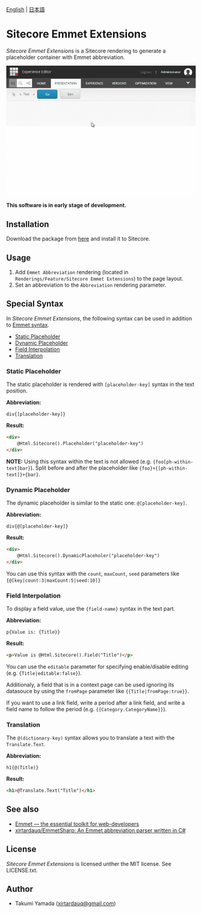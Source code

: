 ﻿[English](./README.md) | [日本語](./README.ja.md)

# Sitecore Emmet Extensions
*Sitecore Emmet Extensions* is a Sitecore rendering to generate a placeholder container with Emmet abbreviation.

![](./img/demo.gif)

**This software is in early stage of development.**

## Installation
Download the package from [here](https://github.com/xirtardauq/flexible-container/releases) and install it to Sitecore.

## Usage
1. Add `Emmet Abbreviation` rendering (located in `Renderings/Feature/Sitecore Emmet Extensions`) to the page layout.
1. Set an abbreviation to the `Abbreviation` rendering parameter.

## Special Syntax
In *Sitecore Emmet Extensions*, the following syntax can be used in addition to [Emmet syntax](https://github.com/xirtardauq/EmmetSharp).

- [Static Placeholder](#user-content-static-placeholder)
- [Dynamic Placeholder](#user-content-dynamic-placeholder)
- [Field Interpolation](#user-content-field-interpolation)
- [Translation](#user-content-translation)

### Static Placeholder
The static placeholder is rendered with `[placeholder-key]` syntax in the text position.

**Abbreviation:**
```
div{[placeholder-key]}
```

**Result:**
```html
<div>
    @Html.Sitecore().Placeholder("placeholder-key")
</div>
```

**NOTE:**
Using this syntax within the text is not allowed (e.g. `{foo[ph-within-text]bar}`). Split before and after the placeholder like `{foo}+{[ph-within-text]}+{bar}`.

### Dynamic Placeholder
The dynamic placeholder is similar to the static one: `@[placeholder-key]`.

**Abbreviation:**
```
div{@[placeholder-key]}
```

**Result:**
```html
<div>
    @Html.Sitecore().DynamicPlaceholer("placeholder-key")
</div>
```

You can use this syntax with the `count`, `maxCount`, `seed` parameters like `{@[key|count:3|maxCount:5|seed:10]}`

### Field Interpolation
To display a field value, use the `{field-name}` syntax in the text part.

**Abbreviation:**
```
p{Value is: {Title}}
```

**Result:**
```html
<p>Value is @Html.Sitecore().Field("Title")</p>
```

You can use the `editable` parameter for specifying enable/disable editing (e.g. `{Title|editable:false}`).

Additionaly, a field that is in a context page can be used ignoring its datasouce by using the `fromPage` parameter like `{{Title|fromPage:true}}`.

If you want to use a link field, write a period after a link field, and write a field name to follow the period (e.g. `{{Category.CategoryName}}`).


### Translation
The `@(dictionary-key)` syntax allows you to translate a text with the `Translate.Text`.

**Abbreviation:**
```
h1{@(Title)}
```

**Result:**
```html
<h1>@Translate.Text("Title")</h1>
```

## See also
- [Emmet &#8212; the essential toolkit for web-developers](https://emmet.io/)
- [xirtardauq/EmmetSharp: An Emmet abbreviation parser written in C#](https://github.com/xirtardauq/EmmetSharp)

## License
*Sitecore Emmet Extensions* is licensed unther the MIT license. See LICENSE.txt.

## Author
- Takumi Yamada (xirtardauq@gmail.com)
